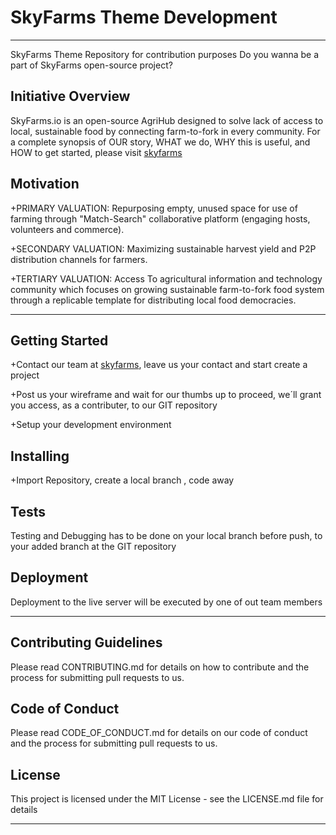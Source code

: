 # SkyFarms Theme Development
***

SkyFarms Theme Repository for contribution purposes 
Do you wanna be a part of SkyFarms open-source project? 

## Initiative Overview

SkyFarms.io is an open-source AgriHub designed to solve lack of access to local, sustainable food by connecting farm-to-fork in every community. 
For a complete synopsis of OUR story, WHAT we do, WHY this is useful, and HOW to get started, please visit [skyfarms](skyfarms.io)

## Motivation

+PRIMARY VALUATION: Repurposing empty, unused space for use of farming through "Match-Search" collaborative platform (engaging hosts, volunteers and commerce).  

+SECONDARY VALUATION: Maximizing sustainable harvest yield and P2P distribution channels for farmers. 

+TERTIARY VALUATION: Access To agricultural information and technology community which focuses on growing sustainable farm-to-fork food system through a replicable template for distributing local food democracies.

***
## Getting Started

+Contact our team at [skyfarms](skyfarms.io), leave us your contact and start create a project

+Post us your wireframe and wait for our thumbs up to proceed, we´ll grant you access, as a contributer, to our GIT repository

+Setup your development environment

## Installing

+Import Repository, create a local branch , code away

## Tests

Testing and Debugging has to be done on your local branch before push, to your added branch at the GIT repository

## Deployment

Deployment to the live server will be executed by one of out team members

***
## Contributing Guidelines

Please read CONTRIBUTING.md for details on how to contribute and the process for submitting pull requests to us.

## Code of Conduct

Please read CODE_OF_CONDUCT.md for details on our code of conduct and the process for submitting pull requests to us.

## License

This project is licensed under the MIT License - see the LICENSE.md file for details

***










